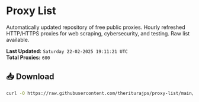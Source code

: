 # Proxy List

Automatically updated repository of free public proxies. Hourly refreshed HTTP/HTTPS proxies for web scraping, cybersecurity, and testing. Raw list available.

**Last Updated:** `Saturday 22-02-2025 19:11:21 UTC`  
**Total Proxies:** `600`

## 📥 Download
```bash
curl -O https://raw.githubusercontent.com/theriturajps/proxy-list/main/proxies.txt
